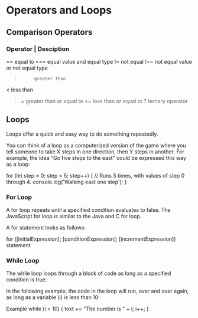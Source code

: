 # Operators and Loops

## Comparison Operators

### Operator | Desciption

==         equal to
===        equal value and equal type
!=         not equal
!==        not equal value or not equal type
>          greater than
<          less than
>=         greater than or equal to
<=         less than or equal to
?          ternary operator

## Loops

Loops offer a quick and easy way to do something repeatedly.

You can think of a loop as a computerized version of the game where you tell someone to take X steps in one direction, then Y steps in another. For example, the idea "Go five steps to the east" could be expressed this way as a loop:

for (let step = 0; step < 5; step++) {
  // Runs 5 times, with values of step 0 through 4.
  console.log('Walking east one step');
}

### For Loop

A for loop repeats until a specified condition evaluates to false. The JavaScript for loop is similar to the Java and C for loop.

A for statement looks as follows:

for ([initialExpression]; [conditionExpression]; [incrementExpression])
  statement

### While Loop

The while loop loops through a block of code as long as a specified condition is true.

In the following example, the code in the loop will run, over and over again, as long as a variable (i) is less than 10:

Example
while (i < 10) {
  text += "The number is " + i;
  i++;
}
